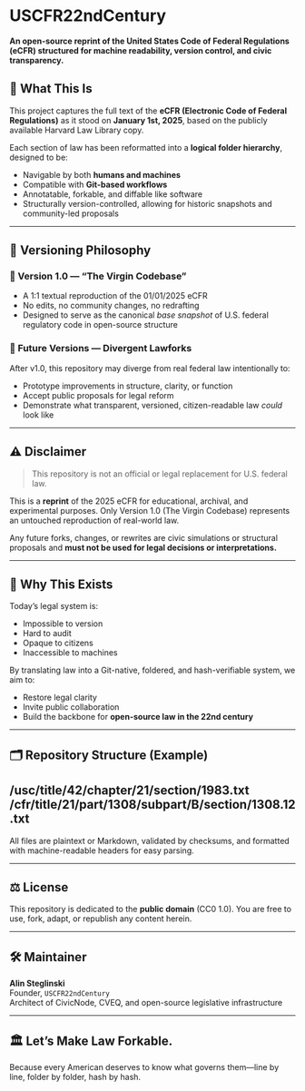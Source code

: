 # USCFR22ndCentury

**An open-source reprint of the United States Code of Federal Regulations (eCFR) structured for machine readability, version control, and civic transparency.**

## 📜 What This Is

This project captures the full text of the **eCFR (Electronic Code of Federal Regulations)** as it stood on **January 1st, 2025**, based on the publicly available Harvard Law Library copy.

Each section of law has been reformatted into a **logical folder hierarchy**, designed to be:
- Navigable by both **humans and machines**
- Compatible with **Git-based workflows**
- Annotatable, forkable, and diffable like software
- Structurally version-controlled, allowing for historic snapshots and community-led proposals

---

## 🧱 Versioning Philosophy

### 🔹 Version 1.0 — “The Virgin Codebase”
- A 1:1 textual reproduction of the 01/01/2025 eCFR
- No edits, no community changes, no redrafting
- Designed to serve as the canonical *base snapshot* of U.S. federal regulatory code in open-source structure

### 🔸 Future Versions — Divergent Lawforks
After v1.0, this repository may diverge from real federal law intentionally to:
- Prototype improvements in structure, clarity, or function
- Accept public proposals for legal reform
- Demonstrate what transparent, versioned, citizen-readable law *could* look like

---

## ⚠️ Disclaimer

> This repository is not an official or legal replacement for U.S. federal law.

This is a **reprint** of the 2025 eCFR for educational, archival, and experimental purposes. Only Version 1.0 (The Virgin Codebase) represents an untouched reproduction of real-world law.

Any future forks, changes, or rewrites are civic simulations or structural proposals and **must not be used for legal decisions or interpretations.**

---

## 🧠 Why This Exists

Today’s legal system is:
- Impossible to version
- Hard to audit
- Opaque to citizens
- Inaccessible to machines

By translating law into a Git-native, foldered, and hash-verifiable system, we aim to:
- Restore legal clarity
- Invite public collaboration
- Build the backbone for **open-source law in the 22nd century**

---

## 🗂️ Repository Structure (Example)
/usc/title/42/chapter/21/section/1983.txt
/cfr/title/21/part/1308/subpart/B/section/1308.12.txt
---
All files are plaintext or Markdown, validated by checksums, and formatted with machine-readable headers for easy parsing.

---
## ⚖️ License

This repository is dedicated to the **public domain** (CC0 1.0). You are free to use, fork, adapt, or republish any content herein.

---

## 🛠️ Maintainer

**Alin Steglinski**  
Founder, `USCFR22ndCentury`  
Architect of CivicNode, CVEQ, and open-source legislative infrastructure

---

## 🏛️ Let’s Make Law Forkable.

Because every American deserves to know what governs them—line by line, folder by folder, hash by hash.
